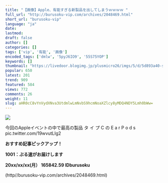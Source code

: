 ```yaml
---
title: "【画像】Apple、有能すぎる新製品を出してしまうｗｗｗｗ "
full_url: "http://burusoku-vip.com/archives/2048469.html"
short_url: "burusoku-vip"
language: "ja"
date: 
lastmod: 
draft: false
author: []
categories: []
tags: ['vip', '有能', '画像']
encoded_tags: ['dmlw', '5pyJ6IO9', '55S75YOP']
keywords: []
thumbnail: "https://livedoor.blogimg.jp/plusmicro26/imgs/5/d/5d893a40-s.png"
popular: 650
latest: 201
trend: 909
featured: 584
views: 772
comments: 26
weight: 11
slug: aHR0cC8vYnVydXNva3UtdmlwLmNvbS9hcmNoaXZlcy8yMDQ4NDY5Lmh0bWw=
---
```


![](https://livedoor.blogimg.jp/plusmicro26/imgs/5/d/5d893a40-s.png)

<div><p>今回のAppleイベントの中で最高の製品 タ イ プ C の E a r P o d s pic.twitter.com/19wvutLIg2</p><p><b>おすすめ記事ピックアップ！</b></p> <p class='g-ad1'> </p> <p class='g-ad2'> </p> <p></p> <p id='csw_block'></p> <p id='divSP1'> </p> <p><b>1001：ぶる速がお届けします <p> 20xx/xx/xx(月） 165842.59 IDburusoku</p></b></p> <p class='g-ad1'> </p> <p class='g-ad2'> </p> <p id='divSP'> </p> </div>

(http//burusoku-vip.com/archives/2048469.html)
